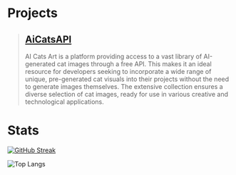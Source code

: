 # Projects

> ## [AiCatsAPI](https://ai-cats.net)
> AI Cats Art is a platform providing access to a vast library of AI-generated cat images through a free API. This makes it an ideal resource for developers seeking to incorporate a wide range of unique, pre-generated cat visuals into their projects without the need to generate images themselves. The extensive collection ensures a diverse selection of cat images, ready for use in various creative and technological applications.

# Stats
[![GitHub Streak](https://github-readme-streak-stats-gamma-seven.vercel.app/?user=bertschmario&theme=dark)](https://git.io/streak-stats)

![Top Langs](https://readme-stats-three-sooty.vercel.app/api/top-langs/?username=bertschmario&langs_count=8&theme=radical&layout=donut)

